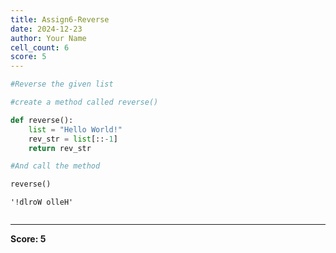 ```yaml
---
title: Assign6-Reverse
date: 2024-12-23
author: Your Name
cell_count: 6
score: 5
---
```


```python
#Reverse the given list
```


```python
#create a method called reverse()
```


```python
def reverse():
    list = "Hello World!"
    rev_str = list[::-1]
    return rev_str
```


```python
#And call the method
```


```python
reverse()
```




    '!dlroW olleH'




```python

```


---
**Score: 5**
